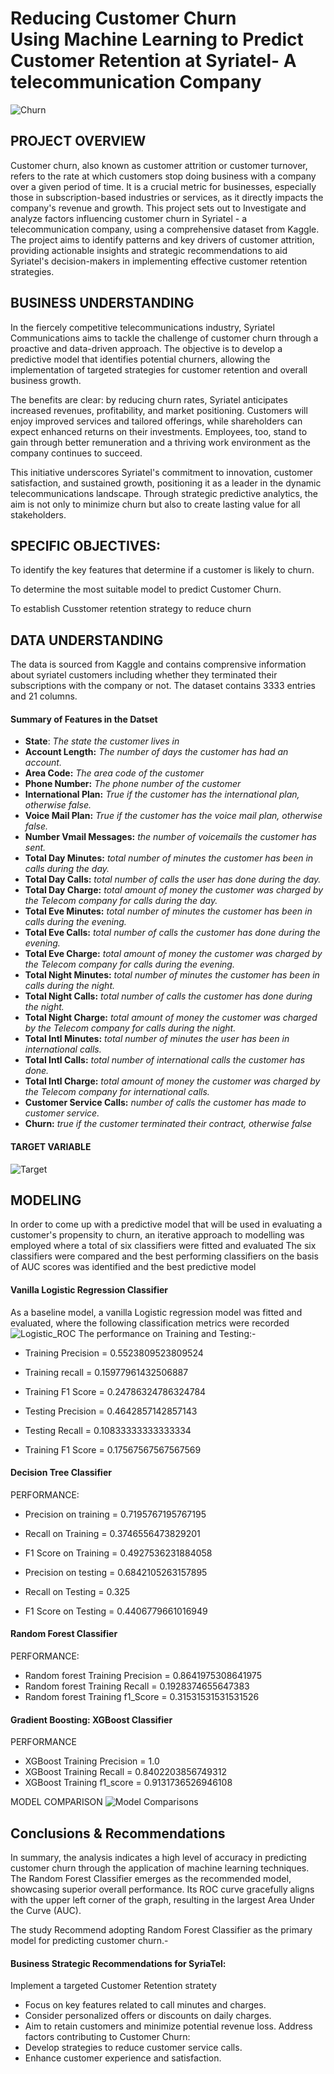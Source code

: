 # Reducing Customer Churn <br> Using Machine Learning to Predict Customer Retention at Syriatel- A telecommunication Company

![Churn](churn.png)
## PROJECT OVERVIEW
Customer churn, also known as customer attrition or customer turnover, refers to the rate at which customers stop doing business with a company over a given period of time. It is a crucial metric for businesses, especially those in subscription-based industries or services, as it directly impacts the company's revenue and growth.
This project sets out to Investigate and analyze factors influencing customer churn in Syriatel - a telecommunication company, using a comprehensive dataset from Kaggle. The project aims to identify patterns and key drivers of customer attrition, providing actionable insights and strategic recommendations to aid Syriatel's decision-makers in implementing effective customer retention strategies.

## BUSINESS UNDERSTANDING
In the fiercely competitive telecommunications industry, Syriatel Communications aims to tackle the challenge of customer churn through a proactive and data-driven approach. The objective is to develop a predictive model that identifies potential churners, allowing the implementation of targeted strategies for customer retention and overall business growth.

The benefits are clear: by reducing churn rates, Syriatel anticipates increased revenues, profitability, and market positioning. Customers will enjoy improved services and tailored offerings, while shareholders can expect enhanced returns on their investments. Employees, too, stand to gain through better remuneration and a thriving work environment as the company continues to succeed.

This initiative underscores Syriatel's commitment to innovation, customer satisfaction, and sustained growth, positioning it as a leader in the dynamic telecommunications landscape. Through strategic predictive analytics, the aim is not only to minimize churn but also to create lasting value for all stakeholders.

## SPECIFIC OBJECTIVES:
To identify the key features that determine if a customer is likely to churn.

To determine the most suitable model to predict Customer Churn.

To establish Cusstomer retention strategy to reduce churn


## DATA UNDERSTANDING
The data is sourced from Kaggle and contains comprensive information about syriatel customers including whether they terminated their subscriptions with the company or not. 
The dataset contains 3333 entries and 21 columns. 

#### Summary of Features in the Datset

- **State**: *The state the customer lives in*
- **Account Length:** *The number of days the customer has had an account.*
- **Area Code:** *The area code of the customer*
- **Phone Number:** *The phone number of the customer*
- **International Plan:** *True if the customer has the international plan, otherwise false.*
- **Voice Mail Plan:** *True if the customer has the voice mail plan, otherwise false.*
- **Number Vmail Messages:** *the number of voicemails the customer has sent.*
- **Total Day Minutes:** *total number of minutes the customer has been in calls during the day.*
- **Total Day Calls:** *total number of calls the user has done during the day.*
- **Total Day Charge:** *total amount of money the customer was charged by the Telecom company for calls during the day.*
- **Total Eve Minutes:** *total number of minutes the customer has been in calls during the evening.*
- **Total Eve Calls:** *total number of calls the customer has done during the evening.*
- **Total Eve Charge:** *total amount of money the customer was charged by the Telecom company for calls during the evening.*
- **Total Night Minutes:** *total number of minutes the customer has been in calls during the night.*
- **Total Night Calls:** *total number of calls the customer has done during the night.*
- **Total Night Charge:** *total amount of money the customer was charged by the Telecom company for calls during the night.*
- **Total Intl Minutes:** *total number of minutes the user has been in international calls.*
- **Total Intl Calls:** *total number of international calls the customer has done.*
- **Total Intl Charge:** *total amount of money the customer was charged by the Telecom company for international calls.*
- **Customer Service Calls:** *number of calls the customer has made to customer service.*
- **Churn:** *true if the customer terminated their contract, otherwise false*

#### TARGET VARIABLE
![Target](TARGET.png)

## MODELING
In order to come up with a predictive model that will be used in evaluating a customer's propensity to churn, an iterative approach to modelling was employed where a total of six classifiers were fitted and evaluated
The six classifiers were compared and the best performing classifiers on the basis of AUC scores was identified and the best predictive model
#### Vanilla Logistic Regression Classifier
As a baseline model, a vanilla Logistic regression model was fitted and evaluated, where the following classification metrics were recorded
![Logistic_ROC](Rogreg_roc.png)
The performance on Training and Testing:-<br>
- Training Precision = 0.5523809523809524
- Training recall = 0.15977961432506887
- Training F1 Score = 0.24786324786324784
   
- Testing Precision = 0.4642857142857143<br>
- Testing Recall =  0.10833333333333334<br>
- Training F1 Score = 0.17567567567567569 <br>

#### Decision Tree Classifier
PERFORMANCE:
- Precision on training = 0.7195767195767195 <br>
- Recall on Training = 0.3746556473829201 <br>
- F1 Score on Training = 0.4927536231884058<br>

- Precision on testing = 0.6842105263157895 <br>
- Recall on Testing = 0.325 <br>
- F1 Score on Testing = 0.4406779661016949<br>

#### Random Forest Classifier
PERFORMANCE:
- Random forest Training Precision = 0.8641975308641975 <br>
- Random forest Training Recall = 0.1928374655647383<br>
- Random forest Training f1_Score = 0.31531531531531526<br>

#### Gradient Boosting: XGBoost Classifier
PERFORMANCE
- XGBoost Training Precision =  1.0 <br>
- XGBoost Training Recall =  0.8402203856749312<br>
- XGBoost Training f1_score =  0.9131736526946108<br>

MODEL COMPARISON
![Model Comparisons](Comparisons.png)
## Conclusions & Recommendations
In summary, the analysis indicates a high level of accuracy in predicting customer churn through the application of machine learning techniques. The Random Forest Classifier emerges as the recommended model, showcasing superior overall performance. Its ROC curve gracefully aligns with the upper left corner of the graph, resulting in the largest Area Under the Curve (AUC).

The study Recommend adopting Random Forest Classifier as the primary model for predicting customer churn.-<br>
#### Business Strategic Recommendations for SyriaTel:
Implement a targeted Customer Retention stratety
- Focus on key features related to call minutes and charges.
- Consider personalized offers or discounts on daily charges.
- Aim to retain customers and minimize potential revenue loss.
Address factors contributing to Customer Churn:
- Develop strategies to reduce customer service calls.
- Enhance customer experience and satisfaction.
